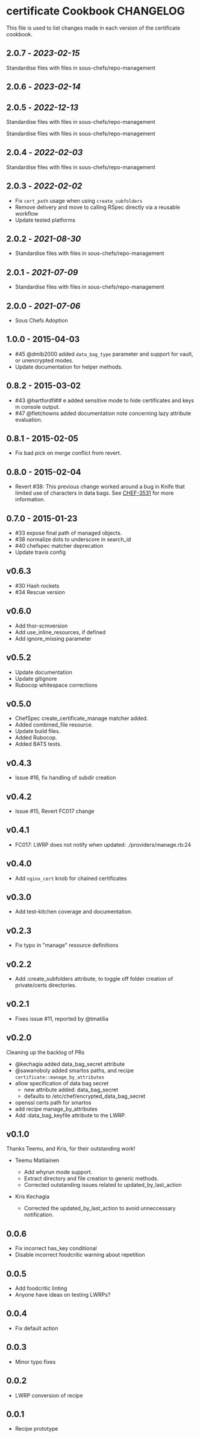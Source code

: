 # certificate Cookbook CHANGELOG

This file is used to list changes made in each version of the certificate cookbook.

## 2.0.7 - *2023-02-15*

Standardise files with files in sous-chefs/repo-management

## 2.0.6 - *2023-02-14*

## 2.0.5 - *2022-12-13*

Standardise files with files in sous-chefs/repo-management

Standardise files with files in sous-chefs/repo-management

## 2.0.4 - *2022-02-03*

Standardise files with files in sous-chefs/repo-management

## 2.0.3 - *2022-02-02*

- Fix `cert_path` usage when using `create_subfolders`
- Remove delivery and move to calling RSpec directly via a reusable workflow
- Update tested platforms

## 2.0.2 - *2021-08-30*

- Standardise files with files in sous-chefs/repo-management

## 2.0.1 - *2021-07-09*

- Standardise files with files in sous-chefs/repo-management

## 2.0.0 - *2021-07-06*

- Sous Chefs Adoption

## 1.0.0 - 2015-04-03

- #45 @dmlb2000 added `data_bag_type` parameter and support for vault, or unencrypted modes.
- Update documentation for helper methods.

## 0.8.2 - 2015-03-02

- #43 @hartfordfi## e added sensitive mode to hide certificates and keys in console output.
- #47 @fletchowns added documentation note concerning lazy attribute evaluation.

## 0.8.1 - 2015-02-05

- Fix bad pick on merge conflict from revert.

## 0.8.0 - 2015-02-04

- Revert #38: This previous change worked around a bug in Knife that limited use of characters in data bags. See
  [CHEF-3531](https://github.com/chef/chef/pull/1104) for more information.

## 0.7.0 - 2015-01-23

- #33 expose final path of managed objects.
- #38 normalize dots to underscore in search_id
- #40 chefspec matcher deprecation
- Update travis config

## v0.6.3

- #30 Hash rockets
- #34 Rescue version

## v0.6.0

- Add thor-scmversion
- Add use_inline_resources, if defined
- Add ignore_missing parameter

## v0.5.2

- Update documentation
- Update gitignore
- Rubocop whitespace corrections

## v0.5.0

- ChefSpec create_certificate_manage matcher added.
- Added combined_file resource.
- Update build files.
- Added Rubocop.
- Added BATS tests.

## v0.4.3

- Issue #16, fix handling of subdir creation

## v0.4.2

- Issue #15, Revert FC017 change

## v0.4.1

- FC017: LWRP does not notify when updated: ./providers/manage.rb:24

## v0.4.0

- Add `nginx_cert` knob for chained certificates

## v0.3.0

- Add test-kitchen coverage and documentation.

## v0.2.3

- Fix typo in "manage" resource definitions

## v0.2.2

- Add :create_subfolders attribute, to toggle off folder creation of private/certs directories.

## v0.2.1

- Fixes issue #11, reported by @tmatilia

## v0.2.0

Cleaning up the backlog of PRs

- @kechagia added data_bag_secret attribute
- @sawanoboly added smartos paths, and recipe `certificate::manage_by_attributes`
- allow specification of data bag secret
  - new attribute added: data_bag_secret
  - defaults to /etc/chef/encrypted_data_bag_secret
- openssl certs path for smartos
- add recipe manage_by_attributes
- Add :data_bag_keyfile attribute to the LWRP.

## v0.1.0

Thanks Teemu, and Kris, for their outstanding work!

- Teemu Matilainen
  - Add whyrun mode support.
  - Extract directory and file creation to generic methods.
  - Corrected outstanding issues related to updated_by_last_action

- Kris Kechagia
  - Corrected the updated_by_last_action to avoid unneccessary
    notification.

## 0.0.6

- Fix incorrect has_key conditional
- Disable incorrect foodcritic warning about repetition

## 0.0.5

- Add foodcritic linting
- Anyone have ideas on testing LWRPs?

## 0.0.4

- Fix default action

## 0.0.3

- Minor typo fixes

## 0.0.2

- LWRP conversion of recipe

## 0.0.1

- Recipe prototype
